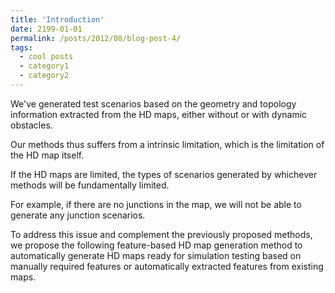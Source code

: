 ```yaml
---
title: 'Introduction'
date: 2199-01-01
permalink: /posts/2012/08/blog-post-4/
tags:
  - cool posts
  - category1
  - category2
---
```


We've generated test scenarios based on the geometry and topology information extracted from the HD maps, either without or with dynamic obstacles. 

Our methods thus suffers from a intrinsic limitation, which is the limitation of the HD map itself. 

If the HD maps are limited, the types of scenarios generated by whichever methods will be fundamentally limited.

For example, if there are no junctions in the map, we will not be able to generate any junction scenarios.

To address this issue and complement the previously proposed methods, we propose the following feature-based HD map generation method to automatically generate HD maps ready for simulation testing based on manually required features or automatically extracted features from existing maps. 
